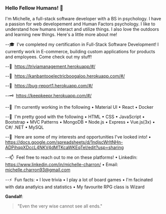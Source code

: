 ### Hello Fellow Humans! 👋

I'm Michelle, a full-stack software developer with a BS in psychology. I have a passion for web developement and Human Factors psychology. I like to understand how humans interact and utilize things. I also love the outdoors and learning new things. Here's a little more about me!

--:mortar_board: &nbsp;I’ve completed my certification in Full-Stack Software Development! I currently work in E-commerce, building custom applications for products and employees. Come check out my stuff! 
 
--:movie_camera: &nbsp;https://triviamanagement.herokuapp/#/

--:scroll:  &nbsp;https://kanbantooelectricboogaloo.herokuapp.com/#/

--:bug:  &nbsp;https://bug-report1.herokuapp.com/#/

--:old_key:  &nbsp;https://keepkeepr.herokuapp.com/#/

--🌱  &nbsp;I’m currently working in the following
      • Material UI
      • React
      • Docker

--:deciduous_tree:  &nbsp;I'm pretty good with the following 
      • HTML
      • CSS
      • JavaScript
      • Bootstrap 
      • MVC Patterns
      • MongoDB
      • Node.js
      • Express
      • Vue.js(3x)
      • C#/ .NET
      • MySQL

--💬  &nbsp;Here are some of my interests and opportunities I've looked into!
      • https://docs.google.com/spreadsheets/d/1ndjscWrltNHn-ADPihqpXDccL4NKV4dMTKcaWKEqTeI/edit?usp=sharing 

--📫  &nbsp;Feel free to reach out to me on these platforms!
      • LinkedIn: https://www.linkedin.com/in/michelle-charron/
      • Email: michelle.charron93@gmail.com

--⚡  &nbsp;Fun facts:
      • I love trivia
      • I play a lot of board games
      • I'm facinated with data anatlyics and statistics
      • My favourite RPG class is Wizard
      
**Gandalf**:
> "Even the very wise cannot see all ends."
